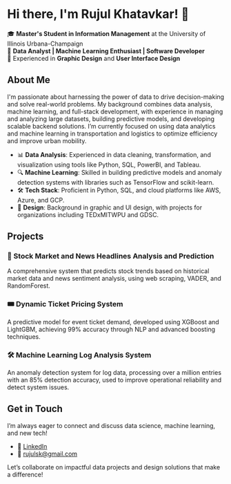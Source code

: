 # Hi there, I'm Rujul Khatavkar! 👋

🎓 **Master's Student in Information Management** at the University of Illinois Urbana-Champaign  
💼 **Data Analyst | Machine Learning Enthusiast | Software Developer**  
🎨 Experienced in **Graphic Design** and **User Interface Design**

## About Me

I'm passionate about harnessing the power of data to drive decision-making and solve real-world problems. My background combines data analysis, machine learning, and full-stack development, with experience in managing and analyzing large datasets, building predictive models, and developing scalable backend solutions. I’m currently focused on using data analytics and machine learning in transportation and logistics to optimize efficiency and improve urban mobility.

- 📊 **Data Analysis**: Experienced in data cleaning, transformation, and visualization using tools like Python, SQL, PowerBI, and Tableau.
- 🔍 **Machine Learning**: Skilled in building predictive models and anomaly detection systems with libraries such as TensorFlow and scikit-learn.
- 🛠 **Tech Stack**: Proficient in Python, SQL, and cloud platforms like AWS, Azure, and GCP.
- 🎨 **Design**: Background in graphic and UI design, with projects for organizations including TEDxMITWPU and GDSC.

## Projects

### 🚗 Stock Market and News Headlines Analysis and Prediction
A comprehensive system that predicts stock trends based on historical market data and news sentiment analysis, using web scraping, VADER, and RandomForest.

### 🎟️ Dynamic Ticket Pricing System
A predictive model for event ticket demand, developed using XGBoost and LightGBM, achieving 99% accuracy through NLP and advanced boosting techniques.

### 🛠️ Machine Learning Log Analysis System
An anomaly detection system for log data, processing over a million entries with an 85% detection accuracy, used to improve operational reliability and detect system issues.

## Get in Touch

I’m always eager to connect and discuss data science, machine learning, and new tech!  
- 💼 [LinkedIn](https://www.linkedin.com/in/rujulkhatavkar)  
- 📧 rujulsk@gmail.com

Let’s collaborate on impactful data projects and design solutions that make a difference!
